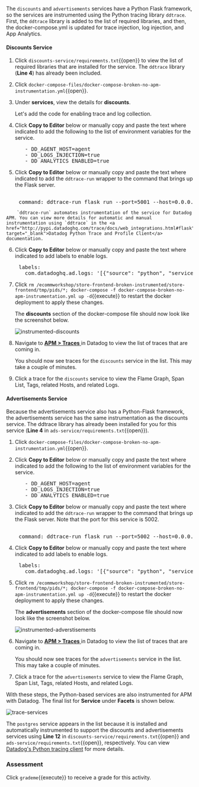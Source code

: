 The `discounts` and `advertisements` services have a Python Flask framework, so the services are instrumented using the Python tracing library `ddtrace`. First, the `ddtrace` library is added to the list of required libraries, and then, the docker-compose.yml is updated for trace injection, log injection, and App Analytics.

#### Discounts Service

1.  Click `discounts-service/requirements.txt`{{open}} to view the list of required libraries that are installed for the service. The `ddtrace` library (**Line 4**) has already been included.

2.  Click `docker-compose-files/docker-compose-broken-no-apm-instrumentation.yml`{{open}}.

3.  Under **services**, view the details for **discounts**. <p> Let's add the code for enabling trace and log collection.

4.  Click **Copy to Editor** below or manually copy and paste the text where indicated to add the following to the list of environment variables for the service.

<pre class="file" data-filename="docker-compose-files/docker-compose-broken-no-apm-instrumentation.yml" data-target="insert" data-marker="# add discounts env variables">
      - DD_AGENT_HOST=agent
      - DD_LOGS_INJECTION=true
      - DD_ANALYTICS_ENABLED=true</pre>

5.  Click **Copy to Editor** below or manually copy and paste the text where indicated to add the `ddtrace-run` wrapper to the command that brings up the Flask server.

<pre class="file" data-filename="docker-compose-files/docker-compose-broken-no-apm-instrumentation.yml" data-target="insert" data-marker="command: flask run --port=5001 --host=0.0.0.0">

    command: ddtrace-run flask run --port=5001 --host=0.0.0.0</pre>

        `ddtrace-run` automates instrumentation of the service for Datadog APM. You can view more details for automatic and manual instrumentation using `ddtrace` in the <a href="http://pypi.datadoghq.com/trace/docs/web_integrations.html#flask" target="_blank">Datadog Python Trace and Profile Client</a> documentation.

6.  Click **Copy to Editor** below or manually copy and paste the text where indicated to add labels to enable logs.

<pre class="file" data-filename="docker-compose-files/docker-compose-broken-no-apm-instrumentation.yml" data-target="insert" data-marker="# add discounts log labels">
    labels:
      com.datadoghq.ad.logs: '[{"source": "python", "service": "discounts-service"}]'</pre>

7.  Click `rm /ecommworkshop/store-frontend-broken-instrumented/store-frontend/tmp/pids/*; docker-compose -f docker-compose-broken-no-apm-instrumentation.yml up -d`{{execute}} to restart the docker deployment to apply these changes. <p> The **discounts** section of the docker-compose file should now look like the screenshot below. <p> ![instrumented-discounts](instrumentapp2/assets/instrumented-discounts.png)

8.  Navigate to <a href="https://app.datadoghq.com/apm/traces" target="_datadog">**APM > Traces** </a> in Datadog to view the list of traces that are coming in. <p> You should now see traces for the `discounts` service in the list. This may take a couple of minutes.

9.  Click a trace for the `discounts` service to view the Flame Graph, Span List, Tags, related Hosts, and related Logs.

#### Advertisements Service

Because the advertisements service also has a Python-Flask framework, the advertisements service has the same instrumentation as the discounts service. The ddtrace library has already been installed for you for this service (**Line 4** in `ads-service/requirements.txt`{{open}}).

1.  Click `docker-compose-files/docker-compose-broken-no-apm-instrumentation.yml`{{open}}.

2.  Click **Copy to Editor** below or manually copy and paste the text where indicated to add the following to the list of environment variables for the service.

<pre class="file" data-filename="docker-compose-files/docker-compose-broken-no-apm-instrumentation.yml" data-target="insert" data-marker="# add ads env variables">
      - DD_AGENT_HOST=agent
      - DD_LOGS_INJECTION=true
      - DD_ANALYTICS_ENABLED=true</pre>

3.  Click **Copy to Editor** below or manually copy and paste the text where indicated to add the `ddtrace-run` wrapper to the command that brings up the Flask server. Note that the port for this service is 5002.

<pre class="file" data-filename="docker-compose-files/docker-compose-broken-no-apm-instrumentation.yml" data-target="insert" data-marker="command: flask run --port=5002 --host=0.0.0.0">

    command: ddtrace-run flask run --port=5002 --host=0.0.0.0</pre>

4.  Click **Copy to Editor** below or manually copy and paste the text where indicated to add labels to enable logs.

<pre class="file" data-filename="docker-compose-files/docker-compose-broken-no-apm-instrumentation.yml" data-target="insert" data-marker="# add ads log labels">
    labels:
      com.datadoghq.ad.logs: '[{"source": "python", "service": "advertisements-service"}]'</pre>

5.  Click `rm /ecommworkshop/store-frontend-broken-instrumented/store-frontend/tmp/pids/*; docker-compose -f docker-compose-broken-no-apm-instrumentation.yml up -d`{{execute}} to restart the docker deployment to apply these changes. <p> The **advertisements** section of the docker-compose file should now look like the screenshot below. <p> ![instrumented-adverstisements](instrumentapp2/assets/instrumented-advertisements.png)

6.  Navigate to <a href="https://app.datadoghq.com/apm/traces" target="_datadog">**APM > Traces** </a> in Datadog to view the list of traces that are coming in. <p> You should now see traces for the `advertisements` service in the list. This may take a couple of minutes.

7.  Click a trace for the `advertisements` service to view the Flame Graph, Span List, Tags, related Hosts, and related Logs.

With these steps, the Python-based services are also instrumented for APM with Datadog. The final list for **Service** under **Facets** is shown below.

![trace-services](instrumentapp2/assets/trace-allservices.png)

The `postgres` service appears in the list because it is installed and automatically instrumented to support the discounts and advertisements services using **Line 12** in `discounts-service/requirements.txt`{{open}} and `ads-service/requirements.txt`{{open}}, respectively. You can view <a href="http://pypi.datadoghq.com/trace/docs/db_integrations.html#module-ddtrace.contrib.psycopg" target="_blank"> Datadog's Python tracing client</a> for more details.

### Assessment

Click `grademe`{{execute}} to receive a grade for this activity.
